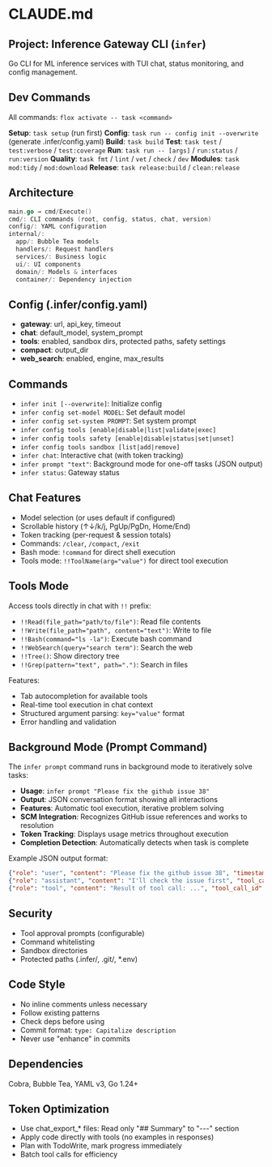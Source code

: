 # CLAUDE.md

## Project: Inference Gateway CLI (`infer`)

Go CLI for ML inference services with TUI chat, status monitoring, and config management.

## Dev Commands

All commands: `flox activate -- task <command>`

**Setup**: `task setup` (run first)
**Config**: `task run -- config init --overwrite` (generate .infer/config.yaml)
**Build**: `task build`
**Test**: `task test` / `test:verbose` / `test:coverage`
**Run**: `task run -- [args]` / `run:status` / `run:version`
**Quality**: `task fmt` / `lint` / `vet` / `check` / `dev`
**Modules**: `task mod:tidy` / `mod:download`
**Release**: `task release:build` / `clean:release`

## Architecture

```go
main.go → cmd/Execute()
cmd/: CLI commands (root, config, status, chat, version)
config/: YAML configuration
internal/:
  app/: Bubble Tea models
  handlers/: Request handlers
  services/: Business logic
  ui/: UI components
  domain/: Models & interfaces
  container/: Dependency injection
```

## Config (.infer/config.yaml)

- **gateway**: url, api_key, timeout
- **chat**: default_model, system_prompt
- **tools**: enabled, sandbox dirs, protected paths, safety settings
- **compact**: output_dir
- **web_search**: enabled, engine, max_results

## Commands

- `infer init [--overwrite]`: Initialize config
- `infer config set-model MODEL`: Set default model
- `infer config set-system PROMPT`: Set system prompt
- `infer config tools [enable|disable|list|validate|exec]`
- `infer config tools safety [enable|disable|status|set|unset]`
- `infer config tools sandbox [list|add|remove]`
- `infer chat`: Interactive chat (with token tracking)
- `infer prompt "text"`: Background mode for one-off tasks (JSON output)
- `infer status`: Gateway status

## Chat Features

- Model selection (or uses default if configured)
- Scrollable history (↑↓/k/j, PgUp/PgDn, Home/End)
- Token tracking (per-request & session totals)
- Commands: `/clear`, `/compact`, `/exit`
- Bash mode: `!command` for direct shell execution
- Tools mode: `!!ToolName(arg="value")` for direct tool execution

## Tools Mode

Access tools directly in chat with `!!` prefix:

- `!!Read(file_path="path/to/file")`: Read file contents
- `!!Write(file_path="path", content="text")`: Write to file
- `!!Bash(command="ls -la")`: Execute bash command
- `!!WebSearch(query="search term")`: Search the web
- `!!Tree()`: Show directory tree
- `!!Grep(pattern="text", path=".")`: Search in files

Features:

- Tab autocompletion for available tools
- Real-time tool execution in chat context
- Structured argument parsing: `key="value"` format
- Error handling and validation

## Background Mode (Prompt Command)

The `infer prompt` command runs in background mode to iteratively solve tasks:

- **Usage**: `infer prompt "Please fix the github issue 38"`
- **Output**: JSON conversation format showing all interactions
- **Features**: Automatic tool execution, iterative problem solving
- **SCM Integration**: Recognizes GitHub issue references and works to resolution
- **Token Tracking**: Displays usage metrics throughout execution
- **Completion Detection**: Automatically detects when task is complete

Example JSON output format:
```json
{"role": "user", "content": "Please fix the github issue 38", "timestamp": "..."}
{"role": "assistant", "content": "I'll check the issue first", "tool_calls": [...]}
{"role": "tool", "content": "Result of tool call: ...", "tool_call_id": "..."}
```

## Security

- Tool approval prompts (configurable)
- Command whitelisting
- Sandbox directories
- Protected paths (.infer/, .git/, *.env)

## Code Style

- No inline comments unless necessary
- Follow existing patterns
- Check deps before using
- Commit format: `type: Capitalize description`
- Never use "enhance" in commits

## Dependencies

Cobra, Bubble Tea, YAML v3, Go 1.24+

## Token Optimization

- Use chat_export_* files: Read only "## Summary" to "---" section
- Apply code directly with tools (no examples in responses)
- Plan with TodoWrite, mark progress immediately
- Batch tool calls for efficiency
